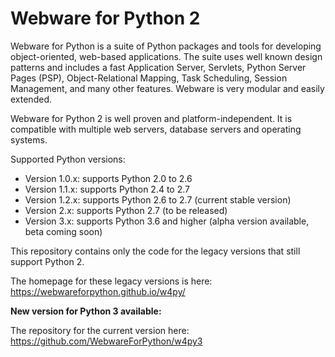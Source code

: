 # Webware for Python 2

Webware for Python is a suite of Python packages and tools for developing object-oriented, web-based applications. The suite uses well known design patterns and includes a fast Application Server, Servlets, Python Server Pages (PSP), Object-Relational Mapping, Task Scheduling, Session Management, and many other features. Webware is very modular and easily extended.

Webware for Python 2 is well proven and platform-independent. It is compatible with multiple web servers, database servers and operating systems.

Supported Python versions:

* Version 1.0.x: supports Python 2.0 to 2.6
* Version 1.1.x: supports Python 2.4 to 2.7
* Version 1.2.x: supports Python 2.6 to 2.7 (current stable version)
* Version 2.x: supports Python 2.7 (to be released)
* Version 3.x: supports Python 3.6 and higher (alpha version available, beta coming soon)

This repository contains only the code for the legacy versions that still support Python 2.

The homepage for these legacy versions is here: <https://webwareforpython.github.io/w4py/>

**New version for Python 3 available:**

The repository for the current version here: <https://github.com/WebwareForPython/w4py3>
